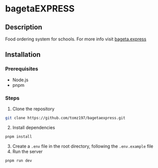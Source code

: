 # bagetaEXPRESS

## Description

Food ordering system for schools. For more info visit [bageta.express](https://bageta.express/)

## Installation

### Prerequisites

- Node.js
- pnpm

### Steps

1. Clone the repository

```bash
git clone https://github.com/tomz197/bagetaexpress.git
```

2. Install dependencies

```bash
pnpm install
```

3. Create a `.env` file in the root directory, following the `.env.example` file
4. Run the server

```bash
pnpm run dev
```
